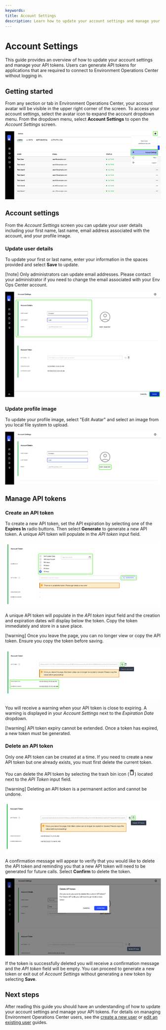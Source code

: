 ```yaml
---
keywords:
title: Account Settings
description: Learn how to update your account settings and manage your API tokens. Users can generate API tokens for applications that are required to connect to Environment Operations Center without logging in.
---
```

# Account Settings

This guide provides an overview of how to update your account settings and manage your API tokens. Users can generate API tokens for applications that are required to connect to Environment Operations Center without logging in.

## Getting started

From any section or tab in Environment Operations Center, your account avatar will be visible in the upper right corner of the screen. To access your account settings, select the avatar icon to expand the account dropdown menu. From the dropdown menu, select **Account Settings** to open the *Account Settings* screen.

![image description](images/account-settings.png)

## Account settings

From the *Account Settings* screen you can update your user details including your first name, last name, email address associated with the account, and your profile image. 

### Update user details

To update your first or last name, enter your information in the spaces provided and select **Save** to update.

[!note] Only administrators can update email addresses. Please contact your administrator if you need to change the email associated with your Env Ops Center account.

![image description](images/account-details.png)

### Update profile image

To update your profile image, select "Edit Avatar" and select an image from you local file system to upload.

![image description](images/edit-avatar.png)

## Manage API tokens

### Create an API token

To create a new API token, set the API expiration by selecting one of the **Expires In** radio buttons. Then select **Generate** to generate a new API token. A unique API token will populate in the *API token* input field.

![image description](images/generate-token.png)

A unique API token will populate in the *API token* input field and the creation and expiration dates will display below the token. Copy the token immediately and store in a save place.

[!warning] Once you leave the page, you can no longer view or copy the API token. Ensure you copy the token before saving.

![image description](images/created-copy.png)

You will receive a warning when your API token is close to expiring. A warning is displayed in your *Account Settings* next to the *Expiration Date* dropdown.

[!warning] API token expiry cannot be extended. Once a token has expired, a new token must be generated.

### Delete an API token

Only one API token can be created at a time. If you need to create a new API token but one already exists, you must first delete the current token.

You can delete the API token by selecting the trash bin icon (![image description](images/icon-delete.png)) located next to the *API Token* input field.

[!warning] Deleting an API token is a permanent action and cannot be undone.

![image description](images/delete-token.png)

A confirmation message will appear to verify that you would like to delete the API token and reminding you that a new API token will need to be generated for future calls. Select **Confirm** to delete the token.

![image description](images/delete-confirmation.png)

If the token is successfully deleted you will receive a confirmation message and the *API token* field will be empty. You can proceed to generate a new token or exit out of *Account Settings* without generating a new token by selecting **Save**.

## Next steps

After reading this guide you should have an understanding of how to update your account settings and manage your API tokens. For details on managing Environment Operations Center users, see the [create a new user](../user-management/create-user.md) or [edit an existing user](../user-management/edit-user.md) guides.
